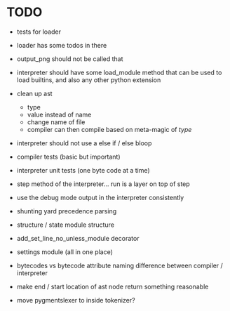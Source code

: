 TODO
======

 - tests for loader
 - loader has some todos in there
 
 - output_png should not be called that
 
 - interpreter should have some load_module method that can be used to load builtins, and also any other python extension
 - clean up ast
   - type
   - value instead of name
   - change name of file
   - compiler can then compile based on meta-magic of _type_
  
 - interpreter should not use a else if / else bloop
 - compiler tests (basic but important)
 - interpreter unit tests (one byte code at a time)
 - step method of the interpreter... run is a layer on top of step
 - use the debug mode output in the interpreter consistently
 - shunting yard precedence parsing
 - structure / state module structure
 - add_set_line_no_unless_module decorator
 - settings module (all in one place)
 - bytecodes vs bytecode attribute naming difference between compiler / interpreter
 - make end / start location of ast node return something reasonable
 - move pygmentslexer to inside tokenizer?